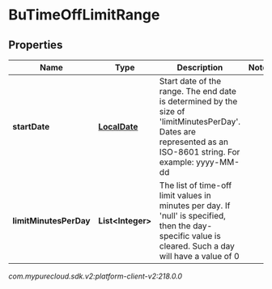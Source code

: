 # BuTimeOffLimitRange


## Properties

| Name | Type | Description | Notes |
| ------------ | ------------- | ------------- | ------------- |
| **startDate** | [**LocalDate**](LocalDate) | Start date of the range. The end date is determined by the size of 'limitMinutesPerDay'. Dates are represented as an ISO-8601 string. For example: yyyy-MM-dd |  |
| **limitMinutesPerDay** | **List&lt;Integer&gt;** | The list of time-off limit values in minutes per day. If 'null' is specified, then the day-specific value is cleared. Such a day will have a value of 0 |  |




_com.mypurecloud.sdk.v2:platform-client-v2:218.0.0_
